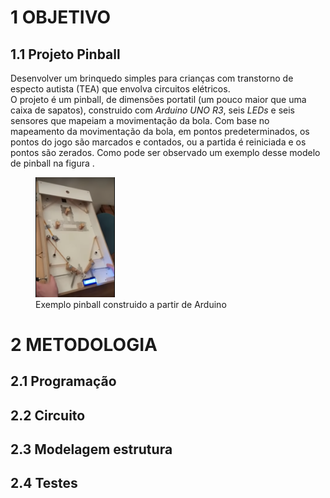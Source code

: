# 1 OBJETIVO

## 1.1 Projeto Pinball

Desenvolver um brinquedo simples para crianças com transtorno de especto
autista (TEA) que envolva circuitos elétricos.  
O projeto é um pinball, de dimensões portatil (um pouco maior que uma
caixa de sapatos), construido com *Arduino UNO R3*, seis *LEDs* e seis
sensores que mapeiam a movimentação da bola. Com base no mapeamento da
movimentação da bola, em pontos predeterminados, os pontos do jogo são
marcados e contados, ou a partida é reiniciada e os pontos são zerados.
Como pode ser observado um exemplo desse modelo de pinball na figura .  

<figure>
<img src="RMarkdown/Imagens/Imagem_pinball_arduino.png"
style="width:30.0%"
alt="Exemplo pinball construido a partir de Arduino " />
<figcaption aria-hidden="true">Exemplo pinball construido a partir de
Arduino </figcaption>
</figure>

# 2 METODOLOGIA

## 2.1 Programação

## 2.2 Circuito

## 2.3 Modelagem estrutura

## 2.4 Testes
